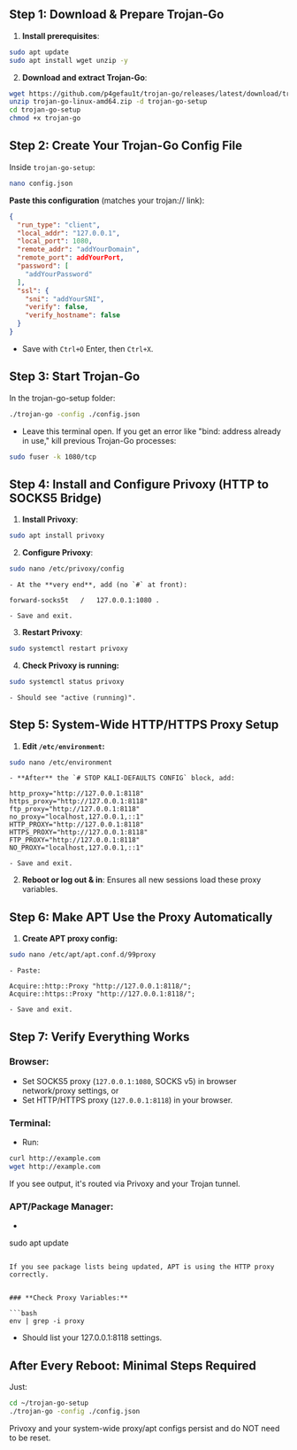## **Step 1: Download \& Prepare Trojan-Go**

1. **Install prerequisites**:

```bash
sudo apt update
sudo apt install wget unzip -y
```

2. **Download and extract Trojan-Go**:

```bash
wget https://github.com/p4gefau1t/trojan-go/releases/latest/download/trojan-go-linux-amd64.zip
unzip trojan-go-linux-amd64.zip -d trojan-go-setup
cd trojan-go-setup
chmod +x trojan-go
```


## **Step 2: Create Your Trojan-Go Config File**

Inside `trojan-go-setup`:

```bash
nano config.json
```

**Paste this configuration** (matches your trojan:// link):

```json
{
  "run_type": "client",
  "local_addr": "127.0.0.1",
  "local_port": 1080,
  "remote_addr": "addYourDomain",
  "remote_port": addYourPort,
  "password": [
    "addYourPassword"
  ],
  "ssl": {
    "sni": "addYourSNI",
    "verify": false,
    "verify_hostname": false
  }
}
```

- Save with `Ctrl+O` Enter, then `Ctrl+X`.


## **Step 3: Start Trojan-Go**

In the trojan-go-setup folder:

```bash
./trojan-go -config ./config.json
```

- Leave this terminal open. If you get an error like "bind: address already in use," kill previous Trojan-Go processes:

```bash
sudo fuser -k 1080/tcp
```


## **Step 4: Install and Configure Privoxy (HTTP to SOCKS5 Bridge)**

1. **Install Privoxy**:

```bash
sudo apt install privoxy
```

2. **Configure Privoxy**:

```bash
sudo nano /etc/privoxy/config
```

    - At the **very end**, add (no `#` at front):

```
forward-socks5t   /   127.0.0.1:1080 .
```

    - Save and exit.
3. **Restart Privoxy**:

```bash
sudo systemctl restart privoxy
```

4. **Check Privoxy is running:**

```bash
sudo systemctl status privoxy
```

    - Should see "active (running)".

## **Step 5: System-Wide HTTP/HTTPS Proxy Setup**

1. **Edit `/etc/environment`:**

```bash
sudo nano /etc/environment
```

    - **After** the `# STOP KALI-DEFAULTS CONFIG` block, add:

```
http_proxy="http://127.0.0.1:8118"
https_proxy="http://127.0.0.1:8118"
ftp_proxy="http://127.0.0.1:8118"
no_proxy="localhost,127.0.0.1,::1"
HTTP_PROXY="http://127.0.0.1:8118"
HTTPS_PROXY="http://127.0.0.1:8118"
FTP_PROXY="http://127.0.0.1:8118"
NO_PROXY="localhost,127.0.0.1,::1"
```

    - Save and exit.
2. **Reboot or log out \& in**:
Ensures all new sessions load these proxy variables.

## **Step 6: Make APT Use the Proxy Automatically**

1. **Create APT proxy config:**

```bash
sudo nano /etc/apt/apt.conf.d/99proxy
```

    - Paste:

```
Acquire::http::Proxy "http://127.0.0.1:8118/";
Acquire::https::Proxy "http://127.0.0.1:8118/";
```

    - Save and exit.

## **Step 7: Verify Everything Works**

### **Browser:**

- Set SOCKS5 proxy (`127.0.0.1:1080`, SOCKS v5) in browser network/proxy settings, or
- Set HTTP/HTTPS proxy (`127.0.0.1:8118`) in your browser.


### **Terminal:**

- Run:

```bash
curl http://example.com
wget http://example.com
```

If you see output, it's routed via Privoxy and your Trojan tunnel.


### **APT/Package Manager:**

- ```bash
sudo apt update
```

If you see package lists being updated, APT is using the HTTP proxy correctly.


### **Check Proxy Variables:**

```bash
env | grep -i proxy
```

- Should list your 127.0.0.1:8118 settings.


## **After Every Reboot: Minimal Steps Required**

Just:

```bash
cd ~/trojan-go-setup
./trojan-go -config ./config.json
```

Privoxy and your system-wide proxy/apt configs persist and do NOT need to be reset.

